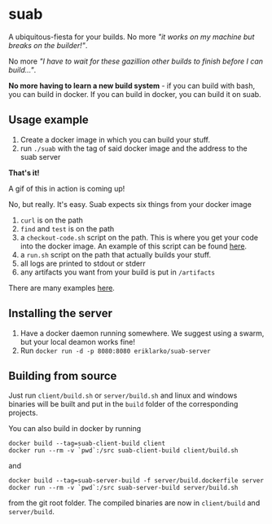 # suab
A ubiquitous-fiesta for your builds. No more *"it works on my machine but breaks on the builder!"*.

No more *"I have to wait for these gazillion other builds to finish before I can build..."*.

**No more having to learn a new build system** - if you can build with bash, you can build in docker. If you can build in docker, you can build it on suab.

## Usage example
1. Create a docker image in which you can build your stuff.
2. run `./suab` with the tag of said docker image and the address to the suab server

**That's it!** 

A gif of this in action is coming up!

No, but really. It's easy. Suab expects six things from your docker image

1. `curl` is on the path
2. `find` and `test` is on the path
3. a `checkout-code.sh` script on the path. This is where you get your code into the docker image. An example of this script can be found [here](https://github.com/SaferSocietyGroup/suab/blob/master/client/clone.sh).
4. a `run.sh` script on the path that actually builds your stuff.
5. all logs are printed to stdout or stderr
6. any artifacts you want from your build is put in `/artifacts`

There are many examples [here](https://github.com/SaferSocietyGroup/suab/blob/master/examples).

## Installing the server
1. Have a docker daemon running somewhere. We suggest using a swarm, but your local deamon works fine!
2. Run `docker run -d -p 8080:8080 eriklarko/suab-server`

## Building from source
Just run `client/build.sh` or `server/build.sh` and linux and windows binaries will be built and put in the `build` folder of the corresponding projects.

You can also build in docker by running
```
docker build --tag=suab-client-build client
docker run --rm -v `pwd`:/src suab-client-build client/build.sh
```
and
```
docker build --tag=suab-server-build -f server/build.dockerfile server
docker run --rm -v `pwd`:/src suab-server-build server/build.sh
```
from the git root folder. The compiled binaries are now in `client/build` and `server/build`.

